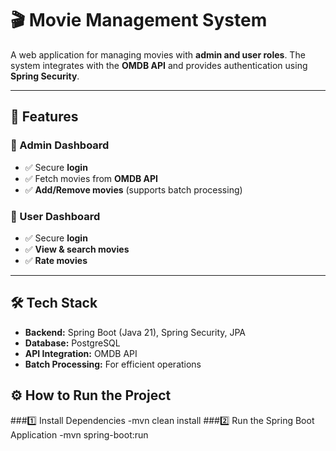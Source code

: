 # 🎬 Movie Management System

A web application for managing movies with **admin and user roles**. The system integrates with the **OMDB API** and provides authentication using **Spring Security**.

---

## 🚀 Features

### 🔹 Admin Dashboard
- ✅ Secure **login**
- ✅ Fetch movies from **OMDB API**
- ✅ **Add/Remove movies** (supports batch processing)

### 🔹 User Dashboard
- ✅ Secure **login**
- ✅ **View & search movies**
- ✅ **Rate movies**

---

## 🛠 Tech Stack

- **Backend:** Spring Boot (Java 21), Spring Security, JPA
- **Database:** PostgreSQL
- **API Integration:** OMDB API
- **Batch Processing:** For efficient operations
## ⚙️ How to Run the Project
###1️⃣ Install Dependencies
-mvn clean install
###2️⃣ Run the Spring Boot Application
-mvn spring-boot:run
